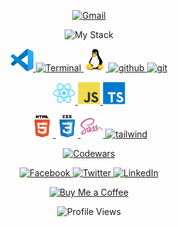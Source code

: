 <p align="center">
  <!-- Website -->
<!--   <a href="https://website-lazzzaroni.vercel.app/" target="_blank">
    <img src="https://img.shields.io/badge/website-18181b?style=for-the-badge&logo=nextdotjs&logoColor=white" alt="Website" />
  </a> -->
  <!-- Gmail -->
  <a href="mailto:mpaliakou.dev@gmail.com" target="_blank">
    <img src="https://img.shields.io/badge/gmail-c14438?style=for-the-badge&logo=gmail&logoColor=white" alt="Gmail" />
  </a>
</p>

<p align="center">
  <img src="https://img.shields.io/badge/my_stack-417e87?style=for-the-badge&color=0579c3" alt="My Stack" />
</p>

<p align="center">
  <a href="https://code.visualstudio.com/" target="_blank" rel="noreferrer">
    <img src="https://raw.githubusercontent.com/devicons/devicon/master/icons/vscode/vscode-original.svg" alt="VSCode" width="36" height="36"/>
  </a>
  <a href="https://support.apple.com/guide/terminal/welcome/mac" rel="noreferrer">
    <img src="https://icons.veryicon.com/png/Application/Pacifica/utilities%20terminal.png" alt="Terminal" width="36" height="36"/>
  </a>
  <a href="https://www.linux.org/" target="_blank" rel="noreferrer">
    <img src="https://raw.githubusercontent.com/devicons/devicon/master/icons/linux/linux-original.svg"   alt="linux" width="36" height="36"/>
  </a>
  <a href="https://github.com/" target="_blank" rel="noreferrer">
    <img src="https://github.githubassets.com/images/modules/logos_page/Octocat.png" alt="github" width="36" height="36"/>
  </a>
  <a href="https://git-scm.com/" target="_blank" rel="noreferrer">
    <img src="https://www.vectorlogo.zone/logos/git-scm/git-scm-icon.svg" alt="git" width="36" height="36"/>
  </a>
</p>

<p align="center">
  <a href="https://reactjs.org/" target="_blank" rel="noreferrer">
    <img src="https://raw.githubusercontent.com/devicons/devicon/b7a4cc6c8248538da219c03d704d9c2a190c4509/icons/react/react-original.svg" alt="react" width="36" height="36"/>
  </a>
  <a href="https://developer.mozilla.org/en-US/docs/Web/JavaScript" target="_blank" rel="noreferrer">
    <img src="https://raw.githubusercontent.com/devicons/devicon/master/icons/javascript/javascript-original.svg" alt="javascript" width="36" height="36"/>
  </a>
  <a href="https://www.typescriptlang.org/" target="_blank" rel="noreferrer">
    <img src="https://raw.githubusercontent.com/devicons/devicon/master/icons/typescript/typescript-original.svg" alt="typescript" width="36" height="36"/>
  </a>
</p>

<p align="center">
  <a href="https://www.w3.org/html/" target="_blank" rel="noreferrer">
    <img src="https://raw.githubusercontent.com/devicons/devicon/master/icons/html5/html5-original-wordmark.svg" alt="html5" width="36" height="36"/>
  </a>
  <a href="https://www.w3schools.com/css/" target="_blank" rel="noreferrer">
    <img src="https://raw.githubusercontent.com/devicons/devicon/master/icons/css3/css3-original-wordmark.svg" alt="css3" width="36" height="36"/>
  </a>
  <a href="https://sass-lang.com" target="_blank" rel="noreferrer">
    <img src="https://raw.githubusercontent.com/devicons/devicon/master/icons/sass/sass-original.svg" alt="sass" width="36" height="36"/>
  </a>
  <a href="https://tailwindcss.com/" target="_blank" rel="noreferrer">
    <img src="https://www.vectorlogo.zone/logos/tailwindcss/tailwindcss-icon.svg" alt="tailwind" width="36" height="36"/>
  </a>
</p>

<!-- <p align="center">
  <img src="https://github-readme-stats.vercel.app/api?username=lazzzaroni&theme=transparent&hide_title=true&show_icons=true&locale=en&border_radius=false&card_width=360" alt="Github Statistic" />
</p> -->

<p align="center">
  <!-- Codewars -->
  <a href="https://www.codewars.com/users/lazzzaroni" target="_blank">
    <img src="https://img.shields.io/badge/codewars-b1361e.svg?style=for-the-badge&logo=codewars&logoColor=white" alt="Codewars" />
  </a>
</p>

<p align="center">
  <!-- Facebook -->
  <a href="https://facebook.com/iamnotlazzaroni" target="_blank">
    <img src="https://img.shields.io/badge/facebook-3b5998.svg?style=for-the-badge&logo=Facebook&logoColor=white" alt="Facebook" />
  </a>
  <!-- Twitter -->
  <a href="https://twitter.com/lazzzaroni" target="_blank">
    <img src="https://img.shields.io/badge/twitter-%231DA1F2.svg?&style=for-the-badge&logo=twitter&logoColor=white" alt="Twitter" />
  </a>
  <!-- LinkedIn -->
  <a href="https://www.linkedin.com/in/mpaliakou" target="_blank">
    <img src="https://img.shields.io/badge/linkedin-%230077B5.svg?&style=for-the-badge&logo=linkedin&logoColor=white" alt="LinkedIn" />
  </a>
</p>

<p align="center">
  <!-- Buy Me a Coffee -->
  <a href="https://www.buymeacoffee.com/lazzzaroni" target="_blank">
    <img src="https://img.shields.io/badge/buy_me_a_coffee-ffdd00?style=for-the-badge&logo=buymeacoffee&logoColor=black" alt="Buy Me a Coffee" />
  </a>
</p>


<p align="center">
  <img src="https://komarev.com/ghpvc/?username=lazzzaroni&color=7209b7&style=flat-square&label=profile+views" alt="Profile Views" />
</p>

